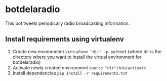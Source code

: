 # botdelaradio

This bot tweets periodically radio broadcasting information.

## Install requirements using virtualenv

1. Create new environment
    `virtualenv "dir" -p python3` (where dir is the directory where you want to install the virtual environment for botdelaradio)
2. Activate newly created environment
    `source "dir"/bin/activate`
3. Install dependencies
    `pip install -r requirements.txt`
